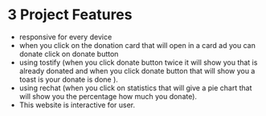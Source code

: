 # 3 Project Features

- responsive for every device
- when you click on the donation card that will open in a card ad you can donate click on donate button
- using tostify (when you click donate button twice it will show you that is already donated and when you click donate button that will show you a toast is your donate is done ).
- using rechat (when you click on statistics that will give a pie chart that will show you the percentage how much you donate).
- This website is interactive for user.
